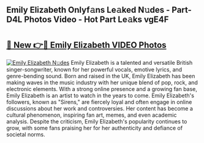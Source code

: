 ## Emily Elizabeth Onlyf𝚊ns Le𝚊ked N𝚞des - Part-D4L Photos Video - Hot Part Le𝚊ks vgE4F

# <h2><a href="http://ab52541.deff.icu/?id=Emily+Elizabeth">🔗 New 👉🔴 Emily Elizabeth VIDEO Photos</a></h2>

[![Emily Elizabeth N𝚞des](https://i.imgur.com/rIISA9y.gif)](http://ab52541.deff.icu/?id=Emily+Elizabeth)
Emily Elizabeth is a talented and versatile British singer-songwriter, known for her powerful vocals, emotive lyrics, and genre-bending sound. Born and raised in the UK, Emily Elizabeth has been making waves in the music industry with her unique blend of pop, rock, and electronic elements. With a strong online presence and a growing fan base, Emily Elizabeth is an artist to watch in the years to come. Emily Elizabeth's followers, known as "Sirens," are fiercely loyal and often engage in online discussions about her work and controversies. Her content has become a cultural phenomenon, inspiring fan art, memes, and even academic analysis. Despite the criticism, Emily Elizabeth's popularity continues to grow, with some fans praising her for her authenticity and defiance of societal norms.
